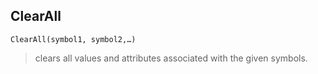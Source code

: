 ## ClearAll

```
ClearAll(symbol1, symbol2,…)
```
> clears all values and attributes associated with the given symbols. 
   